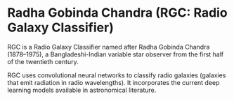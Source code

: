 # Radha Gobinda Chandra (RGC: Radio Galaxy Classifier)
RGC is a Radio Galaxy Classifier named after Radha Gobinda Chandra (1878–1975), a Bangladeshi-Indian variable star observer from the first half of the twentieth century.

RGC uses convolutional neural networks to classify radio galaxies (galaxies that emit radiation in radio wavelengths). It incorporates the current deep learning models available in astronomical literature.
